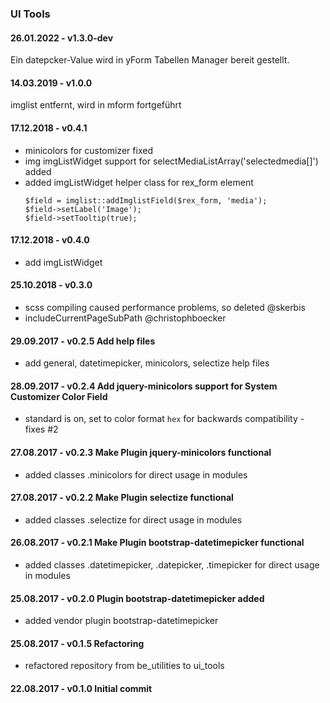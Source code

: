 ### UI Tools

#### 26.01.2022 - v1.3.0-dev
Ein datepcker-Value wird in yForm Tabellen Manager bereit gestellt.

#### 14.03.2019 - v1.0.0
imglist entfernt, wird in mform fortgeführt

#### 17.12.2018 - v0.4.1

- minicolors for customizer fixed
- img imgListWidget support for selectMediaListArray('selectedmedia[]') added
- added imgListWidget helper class for rex_form element
    ```
    $field = imglist::addImglistField($rex_form, 'media');
    $field->setLabel('Image');
    $field->setTooltip(true);
    ```

#### 17.12.2018 - v0.4.0

- add imgListWidget

#### 25.10.2018 - v0.3.0 
 
- scss compiling caused performance problems, so deleted @skerbis
- includeCurrentPageSubPath @christophboecker 

#### 29.09.2017 - v0.2.5 Add help files
 
- add general, datetimepicker, minicolors, selectize help files

#### 28.09.2017 - v0.2.4 Add jquery-minicolors support for System Customizer Color Field
 
- standard is on, set to color format `hex` for backwards compatibility - fixes #2

#### 27.08.2017 - v0.2.3 Make Plugin jquery-minicolors functional
 
- added classes .minicolors for direct usage in modules

#### 27.08.2017 - v0.2.2 Make Plugin selectize functional
 
- added classes .selectize for direct usage in modules

#### 26.08.2017 - v0.2.1 Make Plugin bootstrap-datetimepicker functional
 
- added classes .datetimepicker, .datepicker, .timepicker for direct usage in modules

#### 25.08.2017 - v0.2.0 Plugin bootstrap-datetimepicker added

- added vendor plugin bootstrap-datetimepicker

#### 25.08.2017 - v0.1.5 Refactoring

- refactored repository from be_utilities to ui_tools

#### 22.08.2017 - v0.1.0 Initial commit

